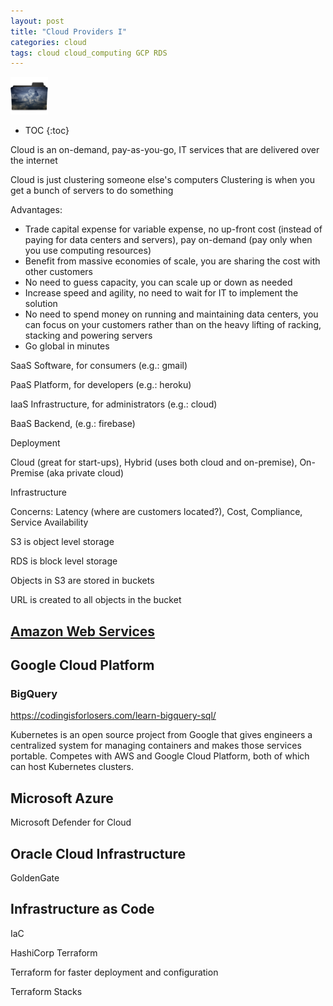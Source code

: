 ```yaml
---
layout: post
title: "Cloud Providers I"
categories: cloud
tags: cloud cloud_computing GCP RDS
---
```


<img src="https://github.com/sif/sif/raw/main/files/post_files/clouds_sky.png" width=60px />

* TOC
{:toc}

Cloud is an on-demand, pay-as-you-go, IT services that are delivered over the internet

Cloud is just clustering someone else's computers
Clustering is when you get a bunch of servers to do something

Advantages:

- Trade capital expense for variable expense, no up-front cost (instead of paying for data centers and servers), pay on-demand (pay only when you use computing resources)
- Benefit from massive economies of scale, you are sharing the cost with other customers
- No need to guess capacity, you can scale up or down as needed
- Increase speed and agility, no need to wait for IT to implement the solution
- No need to spend money on running and maintaining data centers, you can focus on your customers rather than on the heavy lifting of racking, stacking and powering servers
- Go global in minutes

SaaS Software, for consumers (e.g.: gmail)

PaaS Platform, for developers (e.g.: heroku)

IaaS Infrastructure, for administrators (e.g.: cloud)

BaaS Backend, (e.g.: firebase)

Deployment

Cloud (great for start-ups), Hybrid (uses both cloud and on-premise), On-Premise (aka private cloud)

Infrastructure

Concerns: Latency (where are customers located?), Cost, Compliance, Service Availability

S3 is object level storage

RDS is block level storage

Objects in S3 are stored in buckets

URL is created to all objects in the bucket



## [Amazon Web Services](https://www.afterlifesong.com/cloud/2013/06/03/amazon-web-services-i.html)

## Google Cloud Platform



### BigQuery



https://codingisforlosers.com/learn-bigquery-sql/



Kubernetes is an open source project from Google that gives engineers a centralized system for managing containers and makes those services portable. Competes with AWS and Google Cloud Platform, both of which can host Kubernetes clusters.



## Microsoft Azure

Microsoft Defender for Cloud



## Oracle Cloud Infrastructure



GoldenGate



## Infrastructure as Code

IaC



HashiCorp Terraform

Terraform for faster deployment and configuration

Terraform Stacks


